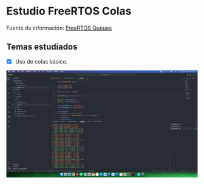 # Estudio FreeRTOS Colas

Fuente de información: [FreeRTOS Queues](https://www.youtube.com/watch?v=abwyjmfZ0mQ&list=PL-Hb9zZP9qC65SpXHnTAO0-qV6x5JxCMJ&index=12)

## Temas estudiados

- [x] Uso de colas básico. 


<div style="text-align: center;">

![](docs/result.png)

</div>
